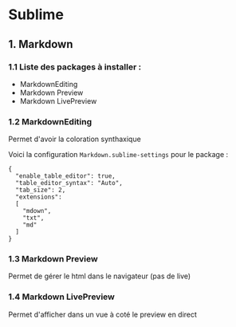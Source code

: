 # Sublime 

## 1. Markdown 

### 1.1 Liste des packages à installer : 

- MarkdownEditing 
- Markdown Preview 
- Markdown LivePreview


### 1.2 MarkdownEditing

Permet d'avoir la coloration synthaxique 

Voici la configuration `Markdown.sublime-settings` pour le package : 

```
{
  "enable_table_editor": true,
  "table_editor_syntax": "Auto",
  "tab_size": 2,
  "extensions":
  [
    "mdown",
    "txt",
    "md"
  ]
}
```

### 1.3 Markdown Preview 

Permet de gérer le html dans le navigateur (pas de live)


### 1.4 Markdown LivePreview

Permet d'afficher dans un vue à coté le preview en direct
